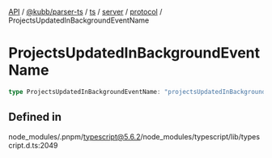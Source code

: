 [API](../../../../../../../../../packages.md) / [@kubb/parser-ts](../../../../../../../index.md) / [ts](../../../../../index.md) / [server](../../../index.md) / [protocol](../index.md) / ProjectsUpdatedInBackgroundEventName

# ProjectsUpdatedInBackgroundEventName

```ts
type ProjectsUpdatedInBackgroundEventName: "projectsUpdatedInBackground";
```

## Defined in

node\_modules/.pnpm/typescript@5.6.2/node\_modules/typescript/lib/typescript.d.ts:2049
